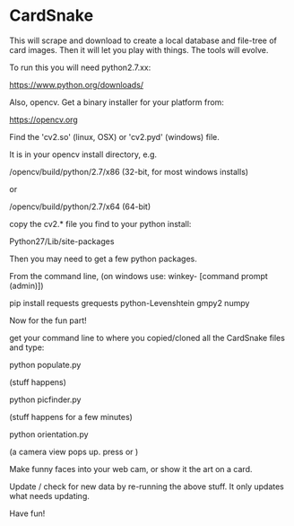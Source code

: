 # CardSnake
This will scrape and download to create a local database and file-tree of card images.
Then it will let you play with things. The tools will evolve.

To run this you will need python2.7.xx:

https://www.python.org/downloads/

Also, opencv. Get a binary installer for your platform from:

https://opencv.org

Find the 'cv2.so' (linux, OSX) or 'cv2.pyd' (windows) file.

It is in your opencv install directory, e.g.

/opencv/build/python/2.7/x86  (32-bit, for most windows installs)

or

/opencv/build/python/2.7/x64    (64-bit)

copy the cv2.* file you find to your python install:

Python27/Lib/site-packages

Then you may need to get a few python packages.

From the command line, (on windows use: winkey-<x> [command prompt (admin)])

pip install requests grequests python-Levenshtein gmpy2 numpy

Now for the fun part!

get your command line to where you copied/cloned all the CardSnake files and type:

python populate.py

(stuff happens)

python picfinder.py

(stuff happens for a few minutes)

python orientation.py

(a camera view pops up. press <c> or <f>)

Make funny faces into your web cam, or show it the art on a card. 

Update / check for new data by re-running the above stuff. It only updates what needs updating.

Have fun!